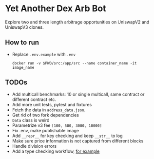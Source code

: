 # Yet Another Dex Arb Bot
Explore two and three length arbitrage opportunities on UniswapV2 and UniswapV3 clones.

## How to run
- Replace `.env.example` with `.env`
  ```
  docker run -v $PWD/src:/app/src --name container_name -it image_name
  ```

## TODOs
- Add multicall benchmarks: 10 or single multicall, same contract or different contract etc.
- Add more unit tests, pytest and fixtures
- Fetch the data in `address_data.json`.
- Get rid of two fork dependencies
- `Data` class is weird
- Parametrize v3 fee `[100, 500, 3000, 10000]`
- Fix .env, make publishable image
- Add `__repr__` for key checking and keep `__str__` to log
- Make sure price information is not captured from different blocks
- Handle division errors
- Add a type checking workflow, [for example](https://github.com/BobTheBuidler/dank_mids/blob/master/.github/workflows/mypy.yaml)